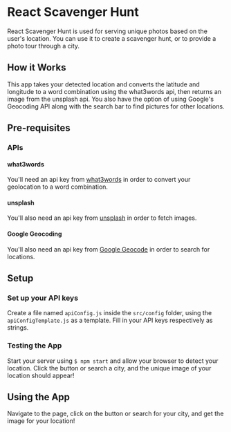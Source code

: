 # React Scavenger Hunt

React Scavenger Hunt is used for serving unique photos based on the user's location. You can use it to create a scavenger hunt, or to provide a photo tour through a city.

## How it Works

This app takes your detected location and converts the latitude and longitude to a word combination using the what3words api, then returns an image from the unsplash api. You also have the option of using Google's Geocoding API along with the search bar to find pictures for other locations.

## Pre-requisites

### APIs

#### what3words

You'll need an api key from [what3words](https://www.what3words.com) in order to convert your geolocation to a word combination.

#### unsplash

You'll also need an api key from [unsplash](https://www.unsplash.com) in order to fetch images.

#### Google Geocoding

You'll also need an api key from [Google Geocode](https://developers.google.com/maps/documentation/geocoding/start) in order to search for locations.

## Setup

### Set up your API keys

Create a file named ```apiConfig.js``` inside the ```src/config``` folder, using the ```apiConfigTemplate.js``` as a template. Fill in your API keys respectively as strings.

### Testing the App

Start your server using ```$ npm start``` and allow your browser to detect your location. Click the button or search a city, and the unique image of your location should appear!

## Using the App

Navigate to the page, click on the button or search for your city, and get the image for your location!
